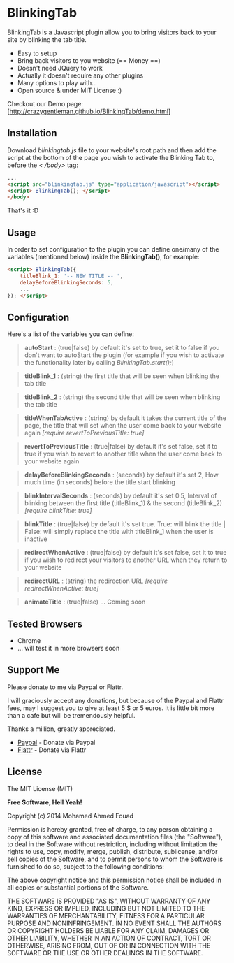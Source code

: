 BlinkingTab
=========

BlinkingTab is a Javascript plugin allow you to bring visitors back to your site by blinking the tab title.

  - Easy to setup
  - Bring back visitors to you website (== Money ==)
  - Doesn't need JQuery to work
  - Actually it doesn't require any other plugins
  - Many options to play with...
  - Open source & under MIT License :)

Checkout our Demo page: [http://crazygentleman.github.io/BlinkingTab/demo.html]

Installation
--------------

Download *blinkingtab.js* file to your website's root path and then add the script at the bottom of the page you wish to activate the Blinking Tab to, before the *< /body>* tag:

```html
...
<script src="blinkingtab.js" type="application/javascript"></script>
<script> BlinkingTab(); </script>
</body>
```

That's it :D

Usage
--------------

In order to set configuration to the plugin you can define one/many of the variables (mentioned below) inside the **BlinkingTab()**, for example:


```html
<script> BlinkingTab({
    titleBlink_1: '-- NEW TITLE -- ',
    delayBeforeBlinkingSeconds: 5, 
    ...
}); </script>
```

Configuration
--------------

Here's a list of the variables you can define:

> **autoStart** : (true|false) by default it's set to true, set it to false if you don't want to autoStart the plugin (for example if you wish to activate the functionality later by calling *BlinkingTab.start();*)

> **titleBlink_1** : (string) the first title that will be seen when blinking the tab title

> **titleBlink_2** : (string) the second title that will be seen when blinking the tab title

> **titleWhenTabActive** : (string) by default it takes the current title of the page, the title that will set when the user come back to your website again *[require revertToPreviousTitle: true]*

> **revertToPreviousTitle** : (true|false) by default it's set false, set it to true if you wish to revert to another title when the user come back to your website again

> **delayBeforeBlinkingSeconds** : (seconds) by default it's set 2, How much time (in seconds) before the title start blinking

> **blinkIntervalSeconds** : (seconds) by default it's set 0.5, Interval of blinking between the first title (titleBlink_1) & the second (titleBlink_2)  *[require blinkTitle: true]*

> **blinkTitle** : (true|false) by default it's set true. True: will blink the title | False: will simply replace the title with titleBlink_1 when the user is inactive

> **redirectWhenActive** : (true|false) by default it's set false, set it to true if you wish to redirect your visitors to another URL when they return to your website

> **redirectURL** : (string) the redirection URL *[require redirectWhenActive: true]*

> **animateTitle** : (true|false) ... Coming soon



Tested Browsers
-----------

* Chrome 
* ... will test it in more browsers soon

Support Me
----

Please donate to me via Paypal or Flattr. 

I will graciously accept any donations, but because of the Paypal and Flattr fees, may I suggest you to give at least 5 $ or 5 euros. 
It is little bit more than a cafe but will be tremendously helpful. 

Thanks a million, greatly appreciated.

* [Paypal] - Donate via Paypal
* [Flattr] - Donate via Flattr


License
----


The MIT License (MIT)

**Free Software, Hell Yeah!**

Copyright (c) 2014 Mohamed Ahmed Fouad

Permission is hereby granted, free of charge, to any person obtaining a copy
of this software and associated documentation files (the "Software"), to deal
in the Software without restriction, including without limitation the rights
to use, copy, modify, merge, publish, distribute, sublicense, and/or sell
copies of the Software, and to permit persons to whom the Software is
furnished to do so, subject to the following conditions:

The above copyright notice and this permission notice shall be included in all
copies or substantial portions of the Software.

THE SOFTWARE IS PROVIDED "AS IS", WITHOUT WARRANTY OF ANY KIND, EXPRESS OR
IMPLIED, INCLUDING BUT NOT LIMITED TO THE WARRANTIES OF MERCHANTABILITY,
FITNESS FOR A PARTICULAR PURPOSE AND NONINFRINGEMENT. IN NO EVENT SHALL THE
AUTHORS OR COPYRIGHT HOLDERS BE LIABLE FOR ANY CLAIM, DAMAGES OR OTHER
LIABILITY, WHETHER IN AN ACTION OF CONTRACT, TORT OR OTHERWISE, ARISING FROM,
OUT OF OR IN CONNECTION WITH THE SOFTWARE OR THE USE OR OTHER DEALINGS IN THE
SOFTWARE.

[Paypal]:https://scansfer.com/pp_post_redirect.php?p=Y3JhenlnZW50bGVtYW4xMkBnbWFpbC5jb218TW9oYW1lZCBBaG1lZCBGb3VhZHx8fFVTRHx8fE1BfF9kb25hdGlvbnM=
[Flattr]:https://flattr.com/thing/fc6cc6788a2920763a1eab648e9a4288
[http://crazygentleman.github.io/BlinkingTab]:http://crazygentleman.github.io/BlinkingTab